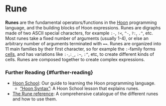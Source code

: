 # Rune

**Runes** are the fundamental operators/functions in the [Hoon](hoon.md) programming language, and the building blocks of Hoon expressions. Runes are digraphs made of two ASCII special characters, for example `:-`, `!<`, `^-`, `?:`, `.^`, etc. Most runes take a fixed number of arguments (usually 1-4), or else an arbitrary number of arguments terminated with `==`. Runes are organized into 11 main families by their first character, so for example the `:`-family forms [cells](cell.md), and has variations like `:-`,`:_`, `:~`, `:^`, etc, to create different kinds of cells. Runes are composed together to create complex expressions.

### Further Reading {#further-reading}

- [Hoon School](../build-on-urbit/hoon-school): Our guide to learning the Hoon programming language.
  - [“Hoon Syntax”](../build-on-urbit/hoon-school/B-syntax.md#nouns): A Hoon School lesson that explains runes.
- [The Rune reference](../hoon/reference/rune): A comprehensive catalogue of the different runes and how to use them.
